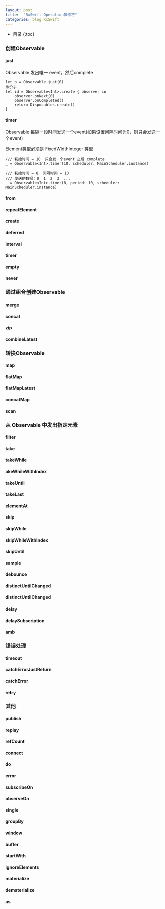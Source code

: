 ```yaml
---
layout: post
title:  "RxSwift-Operation操作符"
categories: blog RxSwift
---
```


* 目录
{:toc}

### 创建Observable

#### just
Observable 发出唯一 event，然后complete

    let o = Observable.just(0)
    等价于 
    let id = Observable<Int>.create { observer in
        observer.onNext(0)
        observer.onCompleted()
        return Disposables.create()
    }


#### timer
Observable 每隔一段时间发送一个event(如果设置间隔时间为0，则只会发送一个event)

Element类型必须是 FixedWidthInteger 类型

    /// 初始时间 = 10  只会发一个event 之后 complete
    _ = Observable<Int>.timer(10, scheduler: MainScheduler.instance)
    
    /// 初始时间 = 8  间隔时间 = 10
    /// 发送的数据：0  1  2  3  ...
    _ = Observable<Int>.timer(8, period: 10, scheduler: MainScheduler.instance)
    

#### from 

#### repeatElement

#### create

#### deferred

#### interval

#### timer

#### empty

#### never

### 通过组合创建Observable

#### merge


#### concat



#### zip



#### combineLatest


### 转换Observable

#### map


#### flatMap


#### flatMapLatest


#### concatMap


#### scan


### 从 Observable 中发出指定元素

#### filter


#### take

#### takeWhile


#### akeWhileWithIndex

#### takeUntil

#### takeLast


#### elementAt


#### skip


#### skipWhile


#### skipWhileWithIndex



#### skipUntil


#### sample



#### debounce

#### distinctUntilChanged


#### distinctUntilChanged

#### delay

#### delaySubscription

#### amb

### 错误处理

#### timeout


#### catchErrorJustReturn


#### catchError



#### retry

### 其他


#### publish


#### replay


#### refCount


#### connect


#### do


#### error


#### subscribeOn


#### observeOn


#### single


#### groupBy


#### window


#### buffer


#### startWith



#### ignoreElements



#### materialize


#### dematerialize


#### as